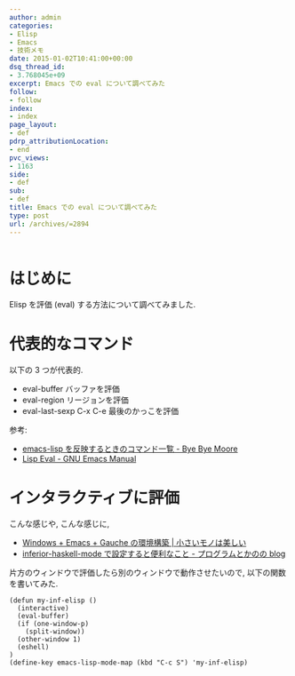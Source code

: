 ```yaml
---
author: admin
categories:
- Elisp
- Emacs
- 技術メモ
date: 2015-01-02T10:41:00+00:00
dsq_thread_id:
- 3.768045e+09
excerpt: Emacs での eval について調べてみた
follow:
- follow
index:
- index
page_layout:
- def
pdrp_attributionLocation:
- end
pvc_views:
- 1163
side:
- def
sub:
- def
title: Emacs での eval について調べてみた
type: post
url: /archives/=2894
---
```


<img alt="" src="https://futurismo.biz/wp-content/uploads/emacs_logo.jpg"/>

はじめに
========

Elisp を評価 (eval) する方法について調べてみました.

代表的なコマンド
================

以下の 3 つが代表的.

-   eval-buffer バッファを評価
-   eval-region リージョンを評価
-   eval-last-sexp C-x C-e 最後のかっこを評価

参考:

-   [emacs-lisp を反映するときのコマンド一覧 - Bye Bye
    Moore](http://shuzo-kino.hateblo.jp/entry/2013/10/27/153038)
-   [Lisp Eval - GNU Emacs
    Manual](http://www.gnu.org/software/emacs/manual/html_node/emacs/Lisp-Eval.html)

インタラクティブに評価
======================

こんな感じや, こんな感じに,

-   [Windows + Emacs + Gauche の環境構築 |
    小さいモノは美しい](https://hayate2255.wordpress.com/2013/02/03/windows7-emacs-gauche-%E3%81%AE%E7%92%B0%E5%A2%83%E6%A7%8B%E7%AF%89/)
-   [inferior-haskell-mode で設定すると便利なこと - プログラムとかのの
    blog](http://d.hatena.ne.jp/pogin/20140121/1390299797)

片方のウィンドウで評価したら別のウィンドウで動作させたいので,
以下の関数を書いてみた.

``` {.commonlisp}
(defun my-inf-elisp ()
  (interactive)
  (eval-buffer)
  (if (one-window-p)
    (split-window))
  (other-window 1)
  (eshell)
)
(define-key emacs-lisp-mode-map (kbd "C-c S") 'my-inf-elisp)
```
